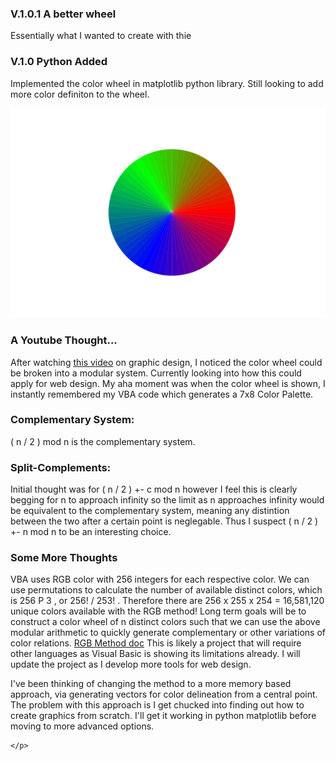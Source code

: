 
<!DOCTYPE html>
<html>
<head>

</head>
<body>
    <h3>V.1.0.1 A better wheel</h3>
    <p>
        Essentially what I wanted to create with thie 
    <h3>V.1.0 Python Added</h3>
    <p>
        Implemented the color wheel in matplotlib python library. Still looking to add more color definiton to the wheel. 
    </p>
    <img src='./ColorWheel.svg'>
<h3>A Youtube Thought...</h3>
    <p>
        After watching <a href=https://www.youtube.com/watch?v=_2LLXnUdUIc >this video</a> on graphic design,
        I noticed the color wheel could be broken into a modular system. Currently looking into how this
        could apply for web design. My aha moment was when the color wheel is shown, I instantly remembered 
        my VBA code which generates a 7x8 Color Palette. 
    </p>

<h3>Complementary System: </h3>
    <p>
         ( n / 2 ) mod n is the complementary system.
    </p> 
<h3>Split-Complements:</h3>
    <p>
        Initial thought was for ( n / 2 ) +- c mod n however I feel this is clearly begging for n to approach infinity
        so the limit as n approaches infinity would be equivalent to the complementary system, meaning any distintion 
        between the two after a certain point is neglegable. Thus I suspect ( n / 2 ) +- n mod n to be an interesting choice.
    </p> 
<h3>Some More Thoughts </h3>
    <p>
        VBA uses RGB color with 256 integers for each respective color. We can use permutations to calculate the number of available distinct colors, which is 256 P 3 , or 256! / 253! . Therefore there are 256 x 255 x 254 = 16,581,120 unique colors available with the RGB method! Long term goals will be to construct a color wheel of n distinct colors such that we can use the above modular arithmetic to quickly generate complementary or other variations of color relations. 
        <a href=https://docs.microsoft.com/en-us/office/vba/language/reference/user-interface-help/rgb-function>RGB Method doc</a>
        This is likely a project that will require other languages as Visual Basic is showing its limitations already. I will update the project as I develop more tools for web design. 
    </p>
    <p>
        I've been thinking of changing the method to a more memory based approach, via generating vectors for color delineation
        from a central point. The problem with this approach is I get chucked into finding out how to create graphics from scratch. 
        I'll get it working in python matplotlib before moving to more advanced options. 
      
    </p>
        

</body>
</html>     